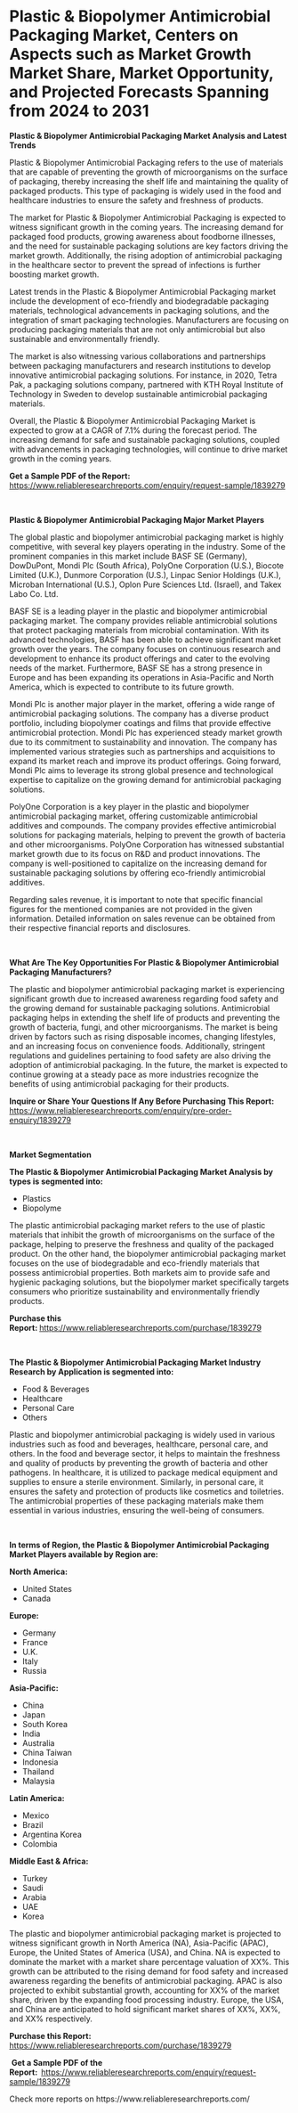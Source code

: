 <p><h1>Plastic & Biopolymer Antimicrobial Packaging Market, Centers on Aspects such as Market Growth Market Share, Market Opportunity, and Projected Forecasts Spanning from 2024 to 2031</h1></p><p><strong>Plastic & Biopolymer Antimicrobial Packaging Market Analysis and Latest Trends</strong></p>
<p><p>Plastic & Biopolymer Antimicrobial Packaging refers to the use of materials that are capable of preventing the growth of microorganisms on the surface of packaging, thereby increasing the shelf life and maintaining the quality of packaged products. This type of packaging is widely used in the food and healthcare industries to ensure the safety and freshness of products.</p><p>The market for Plastic & Biopolymer Antimicrobial Packaging is expected to witness significant growth in the coming years. The increasing demand for packaged food products, growing awareness about foodborne illnesses, and the need for sustainable packaging solutions are key factors driving the market growth. Additionally, the rising adoption of antimicrobial packaging in the healthcare sector to prevent the spread of infections is further boosting market growth.</p><p>Latest trends in the Plastic & Biopolymer Antimicrobial Packaging market include the development of eco-friendly and biodegradable packaging materials, technological advancements in packaging solutions, and the integration of smart packaging technologies. Manufacturers are focusing on producing packaging materials that are not only antimicrobial but also sustainable and environmentally friendly.</p><p>The market is also witnessing various collaborations and partnerships between packaging manufacturers and research institutions to develop innovative antimicrobial packaging solutions. For instance, in 2020, Tetra Pak, a packaging solutions company, partnered with KTH Royal Institute of Technology in Sweden to develop sustainable antimicrobial packaging materials.</p><p>Overall, the Plastic & Biopolymer Antimicrobial Packaging Market is expected to grow at a CAGR of 7.1% during the forecast period. The increasing demand for safe and sustainable packaging solutions, coupled with advancements in packaging technologies, will continue to drive market growth in the coming years.</p></p>
<p><strong>Get a Sample PDF of the Report:&nbsp;</strong> <a href="https://www.reliableresearchreports.com/enquiry/request-sample/1839279">https://www.reliableresearchreports.com/enquiry/request-sample/1839279</a></p>
<p>&nbsp;</p>
<p><strong>Plastic & Biopolymer Antimicrobial Packaging Major Market Players</strong></p>
<p><p>The global plastic and biopolymer antimicrobial packaging market is highly competitive, with several key players operating in the industry. Some of the prominent companies in this market include BASF SE (Germany), DowDuPont, Mondi Plc (South Africa), PolyOne Corporation (U.S.), Biocote Limited (U.K.), Dunmore Corporation (U.S.), Linpac Senior Holdings (U.K.), Microban International (U.S.), Oplon Pure Sciences Ltd. (Israel), and Takex Labo Co. Ltd.</p><p>BASF SE is a leading player in the plastic and biopolymer antimicrobial packaging market. The company provides reliable antimicrobial solutions that protect packaging materials from microbial contamination. With its advanced technologies, BASF has been able to achieve significant market growth over the years. The company focuses on continuous research and development to enhance its product offerings and cater to the evolving needs of the market. Furthermore, BASF SE has a strong presence in Europe and has been expanding its operations in Asia-Pacific and North America, which is expected to contribute to its future growth.</p><p>Mondi Plc is another major player in the market, offering a wide range of antimicrobial packaging solutions. The company has a diverse product portfolio, including biopolymer coatings and films that provide effective antimicrobial protection. Mondi Plc has experienced steady market growth due to its commitment to sustainability and innovation. The company has implemented various strategies such as partnerships and acquisitions to expand its market reach and improve its product offerings. Going forward, Mondi Plc aims to leverage its strong global presence and technological expertise to capitalize on the growing demand for antimicrobial packaging solutions.</p><p>PolyOne Corporation is a key player in the plastic and biopolymer antimicrobial packaging market, offering customizable antimicrobial additives and compounds. The company provides effective antimicrobial solutions for packaging materials, helping to prevent the growth of bacteria and other microorganisms. PolyOne Corporation has witnessed substantial market growth due to its focus on R&D and product innovations. The company is well-positioned to capitalize on the increasing demand for sustainable packaging solutions by offering eco-friendly antimicrobial additives. </p><p>Regarding sales revenue, it is important to note that specific financial figures for the mentioned companies are not provided in the given information. Detailed information on sales revenue can be obtained from their respective financial reports and disclosures.</p></p>
<p>&nbsp;</p>
<p><strong>What Are The Key Opportunities For Plastic & Biopolymer Antimicrobial Packaging Manufacturers?</strong></p>
<p><p>The plastic and biopolymer antimicrobial packaging market is experiencing significant growth due to increased awareness regarding food safety and the growing demand for sustainable packaging solutions. Antimicrobial packaging helps in extending the shelf life of products and preventing the growth of bacteria, fungi, and other microorganisms. The market is being driven by factors such as rising disposable incomes, changing lifestyles, and an increasing focus on convenience foods. Additionally, stringent regulations and guidelines pertaining to food safety are also driving the adoption of antimicrobial packaging. In the future, the market is expected to continue growing at a steady pace as more industries recognize the benefits of using antimicrobial packaging for their products.</p></p>
<p><strong>Inquire or Share Your Questions If Any Before Purchasing This Report:</strong> <a href="https://www.reliableresearchreports.com/enquiry/pre-order-enquiry/1839279">https://www.reliableresearchreports.com/enquiry/pre-order-enquiry/1839279</a></p>
<p>&nbsp;</p>
<p><strong>Market Segmentation</strong></p>
<p><strong>The Plastic & Biopolymer Antimicrobial Packaging Market Analysis by types is segmented into:</strong></p>
<p><ul><li>Plastics</li><li>Biopolyme</li></ul></p>
<p><p>The plastic antimicrobial packaging market refers to the use of plastic materials that inhibit the growth of microorganisms on the surface of the package, helping to preserve the freshness and quality of the packaged product. On the other hand, the biopolymer antimicrobial packaging market focuses on the use of biodegradable and eco-friendly materials that possess antimicrobial properties. Both markets aim to provide safe and hygienic packaging solutions, but the biopolymer market specifically targets consumers who prioritize sustainability and environmentally friendly products.</p></p>
<p><strong>Purchase this Report:&nbsp;</strong><a href="https://www.reliableresearchreports.com/purchase/1839279">https://www.reliableresearchreports.com/purchase/1839279</a></p>
<p>&nbsp;</p>
<p><strong>The Plastic & Biopolymer Antimicrobial Packaging Market Industry Research by Application is segmented into:</strong></p>
<p><ul><li>Food & Beverages</li><li>Healthcare</li><li>Personal Care</li><li>Others</li></ul></p>
<p><p>Plastic and biopolymer antimicrobial packaging is widely used in various industries such as food and beverages, healthcare, personal care, and others. In the food and beverage sector, it helps to maintain the freshness and quality of products by preventing the growth of bacteria and other pathogens. In healthcare, it is utilized to package medical equipment and supplies to ensure a sterile environment. Similarly, in personal care, it ensures the safety and protection of products like cosmetics and toiletries. The antimicrobial properties of these packaging materials make them essential in various industries, ensuring the well-being of consumers.</p></p>
<p>&nbsp;</p>
<p><strong>In terms of Region, the Plastic & Biopolymer Antimicrobial Packaging Market Players available by Region are:</strong></p>
<p>
    <p> <strong> North America: </strong>
        <ul>
            <li>United States</li>
            <li>Canada</li>
        </ul>
        </p> 
    <p> <strong> Europe: </strong>
        <ul>
            <li>Germany</li>
            <li>France</li>
            <li>U.K.</li>
            <li>Italy</li>
            <li>Russia</li>
        </ul>
        </p> 
    <p> <strong> Asia-Pacific: </strong>
        <ul>
            <li>China</li>
            <li>Japan</li>
            <li>South Korea</li>
            <li>India</li>
            <li>Australia</li>
            <li>China Taiwan</li>
            <li>Indonesia</li>
            <li>Thailand</li>
            <li>Malaysia</li>
        </ul>
        </p> 
    <p> <strong> Latin America: </strong>
        <ul>
            <li>Mexico</li>
            <li>Brazil</li>
            <li>Argentina Korea</li>
            <li>Colombia</li>
        </ul>
        </p> 
    <p> <strong> Middle East & Africa: </strong>
        <ul>
            <li>Turkey</li>
            <li>Saudi</li>
            <li>Arabia</li>
            <li>UAE</li>
            <li>Korea</li>
        </ul>
    </p>
    </p>
<p><p>The plastic and biopolymer antimicrobial packaging market is projected to witness significant growth in North America (NA), Asia-Pacific (APAC), Europe, the United States of America (USA), and China. NA is expected to dominate the market with a market share percentage valuation of XX%. This growth can be attributed to the rising demand for food safety and increased awareness regarding the benefits of antimicrobial packaging. APAC is also projected to exhibit substantial growth, accounting for XX% of the market share, driven by the expanding food processing industry. Europe, the USA, and China are anticipated to hold significant market shares of XX%, XX%, and XX% respectively.</p></p>
<p><strong>Purchase this Report: </strong><a href="https://www.reliableresearchreports.com/purchase/1839279">https://www.reliableresearchreports.com/purchase/1839279</a></p>
<p>&nbsp;<strong>Get a Sample PDF of the Report:&nbsp;&nbsp;</strong><a href="https://www.reliableresearchreports.com/enquiry/request-sample/1839279">https://www.reliableresearchreports.com/enquiry/request-sample/1839279</a></p>
<p><strong></strong></p>
<p>Check more reports on https://www.reliableresearchreports.com/</p>